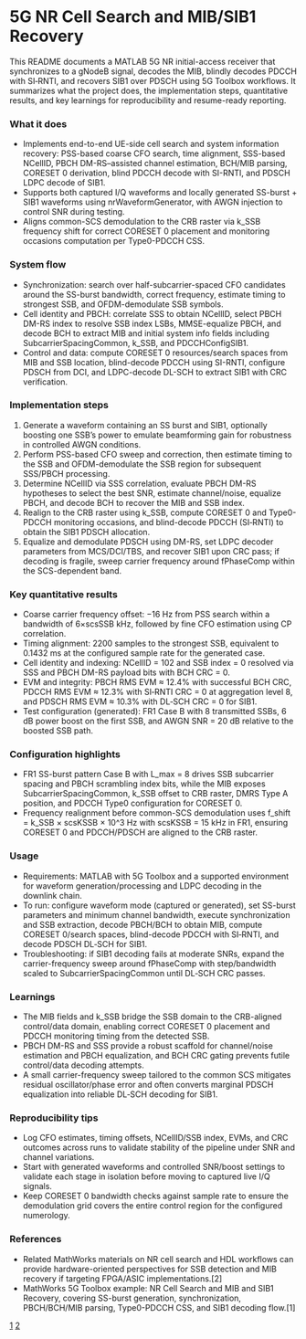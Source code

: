 # 5G NR Cell Search and MIB/SIB1 Recovery

This README documents a MATLAB 5G NR initial-access receiver that synchronizes to a gNodeB signal, decodes the MIB, blindly decodes PDCCH with SI‑RNTI, and recovers SIB1 over PDSCH using 5G Toolbox workflows. It summarizes what the project does, the implementation steps, quantitative results, and key learnings for reproducibility and resume-ready reporting.

### What it does
- Implements end-to-end UE-side cell search and system information recovery: PSS-based coarse CFO search, time alignment, SSS-based NCellID, PBCH DM-RS–assisted channel estimation, BCH/MIB parsing, CORESET 0 derivation, blind PDCCH decode with SI-RNTI, and PDSCH LDPC decode of SIB1.
- Supports both captured I/Q waveforms and locally generated SS-burst + SIB1 waveforms using nrWaveformGenerator, with AWGN injection to control SNR during testing.
- Aligns common-SCS demodulation to the CRB raster via k_SSB frequency shift for correct CORESET 0 placement and monitoring occasions computation per Type0-PDCCH CSS.

### System flow
- Synchronization: search over half-subcarrier-spaced CFO candidates around the SS-burst bandwidth, correct frequency, estimate timing to strongest SSB, and OFDM-demodulate SSB symbols.
- Cell identity and PBCH: correlate SSS to obtain NCellID, select PBCH DM-RS index to resolve SSB index LSBs, MMSE-equalize PBCH, and decode BCH to extract MIB and initial system info fields including SubcarrierSpacingCommon, k_SSB, and PDCCHConfigSIB1.
- Control and data: compute CORESET 0 resources/search spaces from MIB and SSB location, blind-decode PDCCH using SI-RNTI, configure PDSCH from DCI, and LDPC-decode DL-SCH to extract SIB1 with CRC verification.

### Implementation steps
1) Generate a waveform containing an SS burst and SIB1, optionally boosting one SSB’s power to emulate beamforming gain for robustness in controlled AWGN conditions.
2) Perform PSS-based CFO sweep and correction, then estimate timing to the SSB and OFDM-demodulate the SSB region for subsequent SSS/PBCH processing.
3) Determine NCellID via SSS correlation, evaluate PBCH DM-RS hypotheses to select the best SNR, estimate channel/noise, equalize PBCH, and decode BCH to recover the MIB and SSB index.
4) Realign to the CRB raster using k_SSB, compute CORESET 0 and Type0-PDCCH monitoring occasions, and blind-decode PDCCH (SI‑RNTI) to obtain the SIB1 PDSCH allocation.
5) Equalize and demodulate PDSCH using DM-RS, set LDPC decoder parameters from MCS/DCI/TBS, and recover SIB1 upon CRC pass; if decoding is fragile, sweep carrier frequency around fPhaseComp within the SCS-dependent band.

### Key quantitative results
- Coarse carrier frequency offset: −16 Hz from PSS search within a bandwidth of 6×scsSSB kHz, followed by fine CFO estimation using CP correlation.
- Timing alignment: 2200 samples to the strongest SSB, equivalent to 0.1432 ms at the configured sample rate for the generated case.
- Cell identity and indexing: NCellID = 102 and SSB index = 0 resolved via SSS and PBCH DM-RS payload bits with BCH CRC = 0.
- EVM and integrity: PBCH RMS EVM ≈ 12.4% with successful BCH CRC, PDCCH RMS EVM ≈ 12.3% with SI‑RNTI CRC = 0 at aggregation level 8, and PDSCH RMS EVM ≈ 10.3% with DL‑SCH CRC = 0 for SIB1.
- Test configuration (generated): FR1 Case B with 8 transmitted SSBs, 6 dB power boost on the first SSB, and AWGN SNR = 20 dB relative to the boosted SSB path.

### Configuration highlights
- FR1 SS-burst pattern Case B with L_max = 8 drives SSB subcarrier spacing and PBCH scrambling index bits, while the MIB exposes SubcarrierSpacingCommon, k_SSB offset to CRB raster, DMRS Type A position, and PDCCH Type0 configuration for CORESET 0.
- Frequency realignment before common-SCS demodulation uses f_shift = k_SSB × scsKSSB × 10^3 Hz with scsKSSB = 15 kHz in FR1, ensuring CORESET 0 and PDCCH/PDSCH are aligned to the CRB raster.

### Usage
- Requirements: MATLAB with 5G Toolbox and a supported environment for waveform generation/processing and LDPC decoding in the downlink chain.
- To run: configure waveform mode (captured or generated), set SS-burst parameters and minimum channel bandwidth, execute synchronization and SSB extraction, decode PBCH/BCH to obtain MIB, compute CORESET 0/search spaces, blind-decode PDCCH with SI‑RNTI, and decode PDSCH DL‑SCH for SIB1.
- Troubleshooting: if SIB1 decoding fails at moderate SNRs, expand the carrier-frequency sweep around fPhaseComp with step/bandwidth scaled to SubcarrierSpacingCommon until DL‑SCH CRC passes.

### Learnings
- The MIB fields and k_SSB bridge the SSB domain to the CRB-aligned control/data domain, enabling correct CORESET 0 placement and PDCCH monitoring timing from the detected SSB.
- PBCH DM-RS and SSS provide a robust scaffold for channel/noise estimation and PBCH equalization, and BCH CRC gating prevents futile control/data decoding attempts.
- A small carrier-frequency sweep tailored to the common SCS mitigates residual oscillator/phase error and often converts marginal PDSCH equalization into reliable DL‑SCH decoding for SIB1.

### Reproducibility tips
- Log CFO estimates, timing offsets, NCellID/SSB index, EVMs, and CRC outcomes across runs to validate stability of the pipeline under SNR and channel variations.
- Start with generated waveforms and controlled SNR/boost settings to validate each stage in isolation before moving to captured live I/Q signals.
- Keep CORESET 0 bandwidth checks against sample rate to ensure the demodulation grid covers the entire control region for the configured numerology.

### References
- Related MathWorks materials on NR cell search and HDL workflows can provide hardware-oriented perspectives for SSB detection and MIB recovery if targeting FPGA/ASIC implementations.[2]
- MathWorks 5G Toolbox example: NR Cell Search and MIB and SIB1 Recovery, covering SS-burst generation, synchronization, PBCH/BCH/MIB parsing, Type0-PDCCH CSS, and SIB1 decoding flow.[1]

[1](https://www.mathworks.com/help/5g/ug/nr-cell-search-and-mib-and-sib1-recovery.html)
[2](https://www.mathworks.com/help/wireless-hdl/ug/nr-hdl-cell-search.html)

